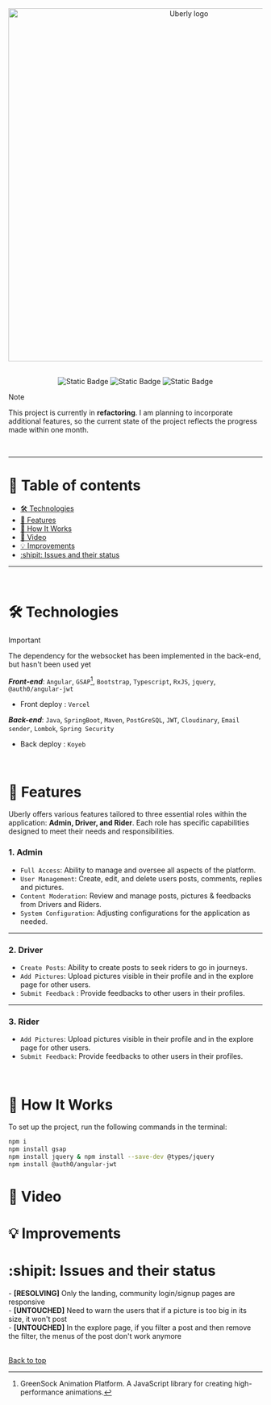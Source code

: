 <div align="center">
  
  <img src="https://github.com/Elekekic/Uberly/assets/157897660/da7c7785-97f8-4249-b7ec-abc75deb1608" alt="Uberly logo" width="700px"> 

<br>

<br> 

   ![Static Badge](https://img.shields.io/badge/Deployed-%23FC7E0F?logo=Vercel&label=Vercel&labelColor=%23000000)  ![Static Badge](https://img.shields.io/badge/Deployed-%23F5E7C6?logo=Koyeb&label=Koyeb&labelColor=%23000000) ![Static Badge](https://img.shields.io/badge/Refactoring-%23FAF3E1?logo=htmx&label=code&labelColor=black)

</div>

> [!NOTE]
> This project is currently in **refactoring**. I am planning to incorporate additional features, so the current state of the project reflects the progress made within one month.

<br>

---

<h1 id="table-of-contents"> 🧾 Table of contents </h1> 

- [🛠 Technologies](#technologies)  
- [🧩 Features](#features)  
- [📝 How It Works](#how-it-works)  
- [📂 Video](#video)  
- [💡 Improvements](#improvements)  
- [:shipit: Issues and their status](#issues-and-their-status)  

---

<br>

<h1 id="technologies">🛠️ Technologies</h1>

> [!IMPORTANT]
> The dependency for the websocket has been implemented in the back-end, but hasn't been used yet

_**Front-end**_: `Angular`, `GSAP`[^1], `Bootstrap`, `Typescript`, `RxJS`, `jquery`, `@auth0/angular-jwt`  
- Front deploy : `Vercel`

_**Back-end**_: `Java`, `SpringBoot`, `Maven`, `PostGreSQL`, `JWT`, `Cloudinary`, `Email sender`, `Lombok`, `Spring Security`  
- Back deploy : `Koyeb`  

<br>

<h1 id="features">🧩 Features</h1>

Uberly offers various features tailored to three essential roles within the application: **Admin, Driver, and Rider**. Each role has specific capabilities designed to meet their needs and responsibilities.

### 1. Admin

  - `Full Access`: Ability to manage and oversee all aspects of the platform.
  - `User Management`: Create, edit, and delete users posts, comments, replies and pictures.
  - `Content Moderation`: Review and manage posts, pictures & feedbacks from Drivers and Riders.
  - `System Configuration`: Adjusting configurations for the application as needed.

---

### 2. Driver

 - `Create Posts`: Ability to create posts to seek riders to go in journeys. 
 - `Add Pictures`: Upload pictures visible in their profile and in the explore page for other users.
 - `Submit Feedback` : Provide feedbacks to other users in their profiles.

---

### 3. Rider

  - `Add Pictures`: Upload pictures visible in their profile and in the explore page for other users.
  - `Submit Feedback`: Provide feedbacks to other users in their profiles.

<br> 

<h1 id="how-it-works">📝 How It Works</h1>

To set up the project, run the following commands in the terminal:
```sh
npm i
npm install gsap
npm install jquery & npm install --save-dev @types/jquery
npm install @auth0/angular-jwt
```

<h1 id="video">📂 Video</h1>



<h1 id="improvements">💡 Improvements</h1>

<h1 id="issues-and-their-status">:shipit: Issues and their status</h1>
- <strong>[RESOLVING]</strong> Only the landing, community login/signup pages are responsive <br> 
- <strong>[UNTOUCHED]</strong> Need to warn the users that if a picture is too big in its size, it won't post <br>
- <strong>[UNTOUCHED]</strong> In the explore page, if you filter a post and then remove the filter, the menus of the post don't work anymore  <br>

<br>

[Back to top](#table-of-contents)

[^1]: GreenSock Animation Platform. A JavaScript library for creating high-performance animations.
